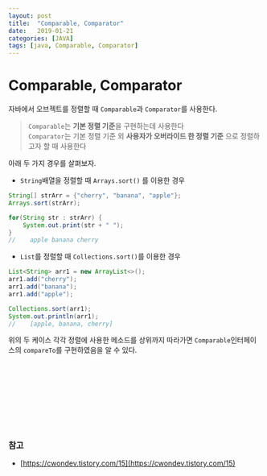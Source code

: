 ```yaml
---
layout: post
title:  "Comparable, Comparator"
date:   2019-01-21
categories: [JAVA]
tags: [java, Comparable, Comparator]
---
```


# Comparable, Comparator
자바에서 오브젝트를 정렬할 때 `Comparable`과 `Comparator`를 사용한다.  

> `Comparable`는 **기본 정렬 기준**을 구현하는데 사용한다  
> `Comparator`는 기본 정렬 기준 외 **사용자가 오버라이드 한 정렬 기준** 으로 정렬하고자 할 때 사용한다

아래 두 가지 경우를 살펴보자.

- `String`배열을 정렬할 때 `Arrays.sort()` 를 이용한 경우

~~~java
String[] strArr = {"cherry", "banana", "apple"};
Arrays.sort(strArr);

for(String str : strArr) {
    System.out.print(str + " ");
}
//    apple banana cherry
~~~  

- `List`를 정렬할 때 `Collections.sort()`를 이용한 경우

~~~java
List<String> arr1 = new ArrayList<>();
arr1.add("cherry");
arr1.add("banana");
arr1.add("apple");

Collections.sort(arr1);
System.out.println(arr1);
//    [apple, banana, cherry]
~~~  


위의 두 케이스 각각 정렬에 사용한 메소드를 상위까지 따라가면 `Comparable`인터페이스의 `compareTo`를 구현하였음을 알 수 있다.  


~~~java

~~~


<br/><br/><br/><br/>  
---
### 참고
- [https://cwondev.tistory.com/15](https://cwondev.tistory.com/15)
